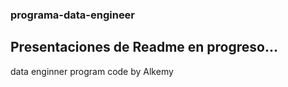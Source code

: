 ### programa-data-engineer
## Presentaciones de Readme en progreso...
data enginner program code by Alkemy

